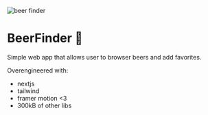 ![beer finder](https://s2.gifyu.com/images/html.to.design-Community_-b33rfinder.vercel.app-by-html.to.design--FREE-version---25_03_2023-14_52_58-CET.gif)

# BeerFinder 🍺

Simple web app that allows user to browser beers and add favorites.

Overengineered with:
- nextjs
- tailwind
- framer motion <3
- 300kB of other libs
